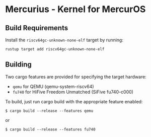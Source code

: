 # Mercurius - Kernel for MercurOS

## Build Requirements

Install the `riscv64gc-unknown-none-elf` target by running:
```
rustup target add riscv64gc-unknown-none-elf
```

## Building

Two cargo features are provided for specifying the target hardware:

 - `qemu` for QEMU (qemu-system-riscv64)
 - `fu740` for HiFive Freedom Unmatched (SiFive fu740-c000)

To build, just run cargo build with the appropriate feature enabled:
```
$ cargo build --release --features qemu
```
or
```
$ cargo build --release --features fu740
```
